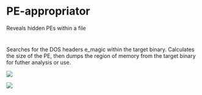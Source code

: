 # PE-appropriator
Reveals hidden PEs within a file
# 
Searches for the DOS headers e_magic within the target binary. Calculates the size of the PE, then dumps the region of memory from the target binary for futher analysis or use.

![](https://github.com/S3ctor/PE-appropriator/blob/main/PE-appropriator/Assets/Usage.PNG)

![](https://github.com/S3ctor/PE-appropriator/blob/main/PE-appropriator/Assets/MS-DOS%20header.PNG)
